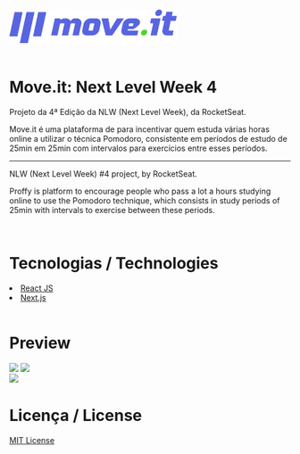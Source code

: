 <img style="max-width: 300px; padding: 20px 0; margin: 0px auto" src="./public/logo-full.svg">

<h1 style="font: 50px">Move.it: Next Level Week 4 </h1>

<p>Projeto da 4ª Edição da NLW (Next Level Week), da RocketSeat.</p>

<p>Move.it é uma plataforma de para incentivar quem estuda várias horas online a utilizar o técnica Pomodoro, consistente em períodos de estudo de 25min em 25min com intervalos para exercícios entre esses períodos.

<hr>

<p>NLW (Next Level Week) #4 project, by RocketSeat.</p>

<p>Proffy is platform to encourage people who pass a lot a hours studying online to use the Pomodoro technique, which consists in study periods of 25min with intervals to exercise between these periods.</p>

<br>

<h1 style="font: 50px">Tecnologias / Technologies</h1>

<li>
    <a href="https://reactjs.org/">React JS</a>
</li>
<li>
    <a href="https://nextjs.org/">Next.js</a>
</li>

<br>

<h1 style="font: 50px">Preview</h1>

<img style="max-width: 400px;" src="./public/images/proffy-preview-web-home.png">
<img style="max-width: 400px;" src="./public/images/proffy-preview-web-study.png">
<br>
<img style="max-width: 200px;" src="./public/images/proffy-preview-mobile-home.png">
<br>

<h1 style="font: 50px">Licença / License</h1>

<a href="https://opensource.org/licenses/MIT">MIT License</a>
